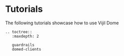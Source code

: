 # Tutorials

The following tutorials showcase how to use Vijil Dome 

```{eval-rst}
.. toctree::
   :maxdepth: 2

   guardrails
   domed-clients
```